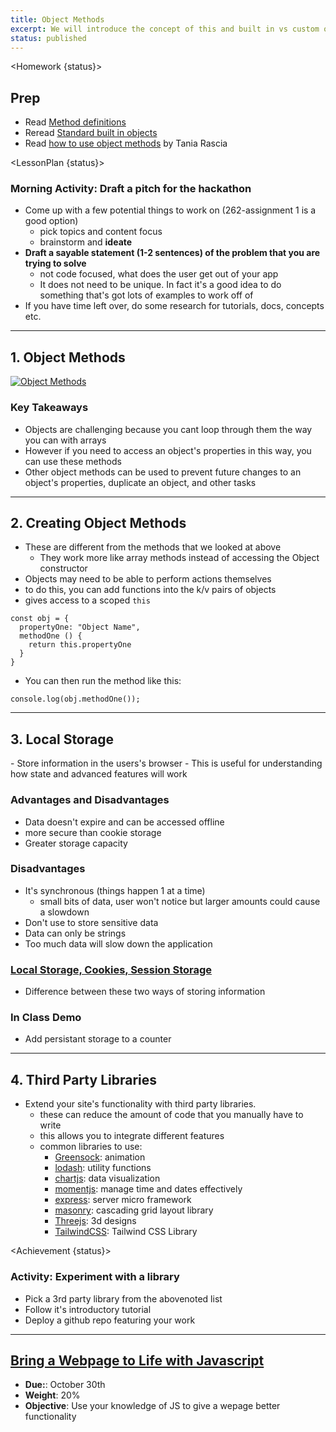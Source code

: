 ```yaml
---
title: Object Methods
excerpt: We will introduce the concept of this and built in vs custom object methods. This class requires a basic understanding of functions, methods, and objects.
status: published
---
```


<script>
	import Homework from "$lib/components/Homework.svelte";
	import LessonPlan from "$lib/components/LessonPlan.svelte";
	import Achievement from "$lib/components/Achievement.svelte";
</script>

<Homework {status}>

<h2>Prep</h2>

- Read [Method definitions](https://developer.mozilla.org/en-US/docs/Web/JavaScript/Reference/Functions/Method_definitions)
- Reread [Standard built in objects](https://developer.mozilla.org/en-US/docs/Web/JavaScript/Reference/Global_Objects)
- Read [how to use object methods](https://www.digitalocean.com/community/tutorials/how-to-use-object-methods-in-javascript) by Tania Rascia

</Homework>

<LessonPlan {status}>

### Morning Activity: Draft a pitch for the hackathon

- Come up with a few potential things to work on (262-assignment 1 is a good option)
  - pick topics and content focus
  - brainstorm and **ideate**
- **Draft a sayable statement (1-2 sentences) of the problem that you are trying to solve**
  - not code focused, what does the user get out of your app
  - It does not need to be unique. In fact it's a good idea to do something that's got lots of examples to work off of
- If you have time left over, do some research for tutorials, docs, concepts etc.

---

<h2>1. Object Methods</h2>

[![Object Methods](/images/slides/cpnt-262/js-object-methods)](/slides/cpnt-262/js-object-methods)

### Key Takeaways

- Objects are challenging because you cant loop through them the way you can with arrays
- However if you need to access an object's properties in this way, you can use these methods
- Other object methods can be used to prevent future changes to an object's properties, duplicate an object, and other tasks

---

<h2>2. Creating Object Methods</h2>

- These are different from the methods that we looked at above
  - They work more like array methods instead of accessing the Object constructor
- Objects may need to be able to perform actions themselves
- to do this, you can add functions into the k/v pairs of objects
- gives access to a scoped `this`

```
const obj = {
  propertyOne: "Object Name",
  methodOne () {
    return this.propertyOne
  }
}
```

- You can then run the method like this:

```
console.log(obj.methodOne());
```

---

<h2>3. Local Storage</h2>
- Store information in the users's browser
- This is useful for understanding how state and advanced features will work

### Advantages and Disadvantages

- Data doesn't expire and can be accessed offline
- more secure than cookie storage
- Greater storage capacity

### Disadvantages

- It's synchronous (things happen 1 at a time)
  - small bits of data, user won't notice but larger amounts could cause a slowdown
- Don't use to store sensitive data
- Data can only be strings
- Too much data will slow down the application

### [Local Storage, Cookies, Session Storage](https://youtu.be/GihQAC1I39Q?si=7K8VCbK_MAyeUgmA)

- Difference between these two ways of storing information

### In Class Demo

- Add persistant storage to a counter

---

<h2>4. Third Party Libraries</h2>

- Extend your site's functionality with third party libraries.
  - these can reduce the amount of code that you manually have to write
  - this allows you to integrate different features
  - common libraries to use:
    - [Greensock](https://greensock.com/): animation
    - [lodash](https://lodash.com/): utility functions
    - [chartjs](https://www.chartjs.org/): data visualization
    - [momentjs](https://momentjs.com/): manage time and dates effectively
    - [express](https://expressjs.com/): server micro framework
    - [masonry](https://masonry.desandro.com/): cascading grid layout library
    - [Threejs](https://threejs.org/): 3d designs
    - [TailwindCSS](https://tailwindcss.com): Tailwind CSS Library

</LessonPlan>

<Achievement {status}>

### Activity: Experiment with a library

- Pick a 3rd party library from the abovenoted list
- Follow it's introductory tutorial
- Deploy a github repo featuring your work

---

<h2><a href="/courses/cpnt-262/assessments/assignment-1">Bring a Webpage to Life with Javascript</a></h2>

- **Due:**: October 30th
- **Weight**: 20%
- **Objective**: Use your knowledge of JS to give a wepage better functionality

</Achievement>

